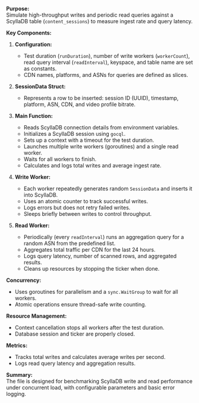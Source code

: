**Purpose:**  
Simulate high-throughput writes and periodic read queries against a ScyllaDB table (`content_sessions`) to measure ingest rate and query latency.

**Key Components:**

1. **Configuration:**
    - Test duration (`runDuration`), number of write workers (`workerCount`), read query interval (`readInterval`), keyspace, and table name are set as constants.
    - CDN names, platforms, and ASNs for queries are defined as slices.

2. **SessionData Struct:**
    - Represents a row to be inserted: session ID (UUID), timestamp, platform, ASN, CDN, and video profile bitrate.

3. **Main Function:**
    - Reads ScyllaDB connection details from environment variables.
    - Initializes a ScyllaDB session using `gocql`.
    - Sets up a context with a timeout for the test duration.
    - Launches multiple write workers (goroutines) and a single read worker.
    - Waits for all workers to finish.
    - Calculates and logs total writes and average ingest rate.

4. **Write Worker:**
    - Each worker repeatedly generates random `SessionData` and inserts it into ScyllaDB.
    - Uses an atomic counter to track successful writes.
    - Logs errors but does not retry failed writes.
    - Sleeps briefly between writes to control throughput.

5. **Read Worker:**
    - Periodically (every `readInterval`) runs an aggregation query for a random ASN from the predefined list.
    - Aggregates total traffic per CDN for the last 24 hours.
    - Logs query latency, number of scanned rows, and aggregated results.
    - Cleans up resources by stopping the ticker when done.

**Concurrency:**
- Uses goroutines for parallelism and a `sync.WaitGroup` to wait for all workers.
- Atomic operations ensure thread-safe write counting.

**Resource Management:**
- Context cancellation stops all workers after the test duration.
- Database session and ticker are properly closed.

**Metrics:**
- Tracks total writes and calculates average writes per second.
- Logs read query latency and aggregation results.

**Summary:**  
The file is designed for benchmarking ScyllaDB write and read performance under concurrent load, with configurable parameters and basic error logging.